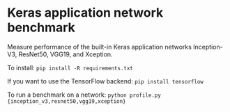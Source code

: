# Keras application network benchmark
Measure performance of the built-in Keras application networks Inception-V3,
ResNet50, VGG19, and Xception.

To install:
`pip install -R requirements.txt`

If you want to use the TensorFlow backend:
`pip install tensorflow`

To run a benchmark on a network:
`python profile.py {inception_v3,resnet50,vgg19,xception}`

